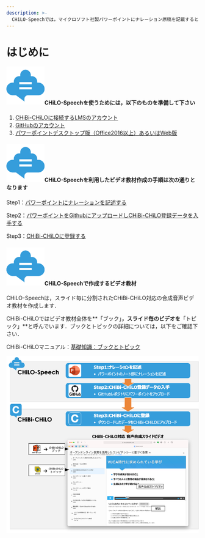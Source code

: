 ```yaml
---
description: >-
  CHiLO-Speechでは，マイクロソフト社製パワーポイントにナレーション原稿を記載すると，CHiBi-CHiLOに対応した合成音声付きビデオ教材を作成することができます．
---
```


# はじめに

#### <img src=".gitbook/assets/image (421).png" alt="" data-size="line">CHiLO-Speechを使うためには，以下のものを準備して下さい

1. [CHiBi-CHiLOに接続するLMSのアカウント](prepare/lms.md)
2. [GitHubのアカウント](prepare/github.md)
3. [パワーポイントデスクトップ版（Office2016以上）あるいはWeb版](prepare/powerpoint-1.md)

#### <img src=".gitbook/assets/image (34).png" alt="" data-size="line">CHiLO-Speechを利用したビデオ教材作成の手順は次の通りとなります

Step1：[パワーポイントにナレーションを記述する](broken-reference)

Step2：[パワーポイントをGithubにアップロードしCHiBi-CHiLO登録データを入手する](broken-reference)

Step3：[CHiBi-CHiLOに登録する](broken-reference)

#### <img src=".gitbook/assets/image (326).png" alt="" data-size="line">CHiLO-Speechで作成するビデオ教材 <a href="#surusuraidobideo" id="surusuraidobideo"></a>

CHiLO-Speechは，スライド毎に分割されたCHiBi-CHiLO対応の合成音声ビデオ教材を作成します．

CHiBi-CHiLOではビデオ教材全体を**「ブック」**，スライド毎のビデオを**「トピック」**と呼んでいます．ブックとトピックの詳細については，以下をご確認下さい．

CHiBi-CHiLOマニュアル：[基礎知識：ブックとトピック](https://docs.cccties.org/chibichilo/chibi-chilodeworu/topikkutobukku)

![](<.gitbook/assets/image (143).png>)

